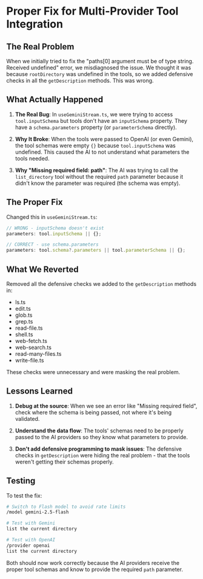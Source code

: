 # Proper Fix for Multi-Provider Tool Integration

## The Real Problem

When we initially tried to fix the "paths[0] argument must be of type string. Received undefined" error, we misdiagnosed the issue. We thought it was because `rootDirectory` was undefined in the tools, so we added defensive checks in all the `getDescription` methods. This was wrong.

## What Actually Happened

1. **The Real Bug**: In `useGeminiStream.ts`, we were trying to access `tool.inputSchema` but tools don't have an `inputSchema` property. They have a `schema.parameters` property (or `parameterSchema` directly).

2. **Why It Broke**: When the tools were passed to OpenAI (or even Gemini), the tool schemas were empty `{}` because `tool.inputSchema` was undefined. This caused the AI to not understand what parameters the tools needed.

3. **Why "Missing required field: path"**: The AI was trying to call the `list_directory` tool without the required `path` parameter because it didn't know the parameter was required (the schema was empty).

## The Proper Fix

Changed this in `useGeminiStream.ts`:

```typescript
// WRONG - inputSchema doesn't exist
parameters: tool.inputSchema || {};

// CORRECT - use schema.parameters
parameters: tool.schema?.parameters || tool.parameterSchema || {};
```

## What We Reverted

Removed all the defensive checks we added to the `getDescription` methods in:

- ls.ts
- edit.ts
- glob.ts
- grep.ts
- read-file.ts
- shell.ts
- web-fetch.ts
- web-search.ts
- read-many-files.ts
- write-file.ts

These checks were unnecessary and were masking the real problem.

## Lessons Learned

1. **Debug at the source**: When we see an error like "Missing required field", check where the schema is being passed, not where it's being validated.

2. **Understand the data flow**: The tools' schemas need to be properly passed to the AI providers so they know what parameters to provide.

3. **Don't add defensive programming to mask issues**: The defensive checks in `getDescription` were hiding the real problem - that the tools weren't getting their schemas properly.

## Testing

To test the fix:

```bash
# Switch to Flash model to avoid rate limits
/model gemini-2.5-flash

# Test with Gemini
list the current directory

# Test with OpenAI
/provider openai
list the current directory
```

Both should now work correctly because the AI providers receive the proper tool schemas and know to provide the required `path` parameter.
